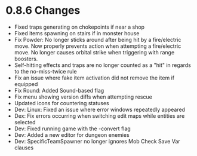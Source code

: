 # 0.8.6 Changes #

* Fixed traps generating on chokepoints if near a shop
* Fixed items spawning on stairs if in monster house
* Fix Powder: No longer sticks around after being hit by a fire/electric move.  Now properly prevents action when attempting a fire/electric move.  No longer causes orbital strike when triggering with range boosters.
* Self-hitting effects and traps are no longer counted as a "hit" in regards to the no-miss-twice rule
* Fix an issue where fake item activation did not remove the item if equipped
* Fix Round: Added Sound-based flag
* Fix menu showing version diffs when attempting rescue
* Updated icons for countering statuses
* Dev: Linux: Fixed an issue where error windows repeatedly appeared
* Dex: Fix errors occurring when switching edit maps while entities are selected
* Dev: Fixed running game with the -convert flag
* Dev: Added a new editor for dungeon enemies
* Dev: SpecificTeamSpawner no longer ignores Mob Check Save Var clauses